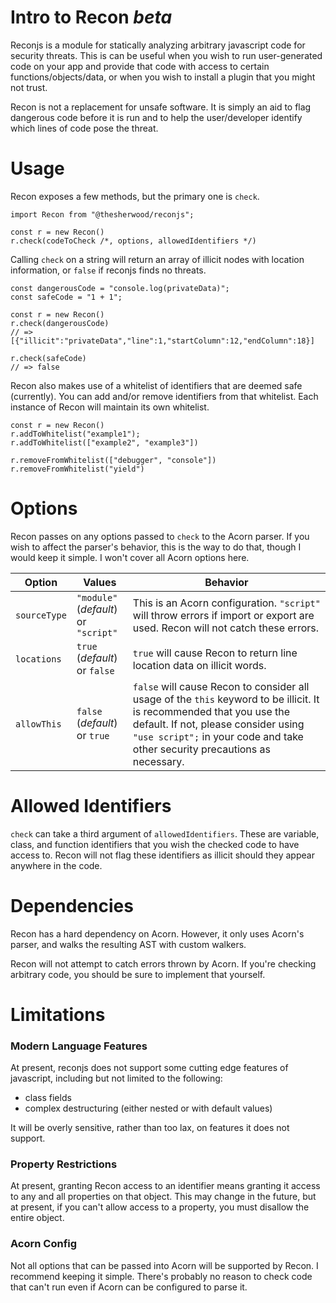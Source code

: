 # Intro to Recon _beta_

Reconjs is a module for statically analyzing arbitrary javascript code for security threats. This is can be useful when you wish to run user-generated code on your app and provide that code with access to certain functions/objects/data, or when you wish to install a plugin that you might not trust.

Recon is not a replacement for unsafe software. It is simply an aid to flag dangerous code before it is run and to help the user/developer identify which lines of code pose the threat.

# Usage

Recon exposes a few methods, but the primary one is `check`.

```
import Recon from "@thesherwood/reconjs";

const r = new Recon()
r.check(codeToCheck /*, options, allowedIdentifiers */)
```

Calling `check` on a string will return an array of illicit nodes with location information, or `false` if reconjs finds no threats.

```
const dangerousCode = "console.log(privateData)";
const safeCode = "1 + 1";

const r = new Recon()
r.check(dangerousCode)
// => [{"illicit":"privateData","line":1,"startColumn":12,"endColumn":18}]

r.check(safeCode)
// => false
```

Recon also makes use of a whitelist of identifiers that are deemed safe (currently). You can add and/or remove identifiers from that whitelist. Each instance of Recon will maintain its own whitelist.

```
const r = new Recon()
r.addToWhitelist("example1");
r.addToWhitelist(["example2", "example3"])

r.removeFromWhitelist(["debugger", "console"])
r.removeFromWhitelist("yield")
```

# Options

Recon passes on any options passed to `check` to the Acorn parser. If you wish to affect the parser's behavior, this is the way to do that, though I would keep it simple. I won't cover all Acorn options here.

| Option       | Values                                   | Behavior                                                                                                                                                                                                                                     |
| ------------ | ---------------------------------------- | -------------------------------------------------------------------------------------------------------------------------------------------------------------------------------------------------------------------------------------------- |
| `sourceType` | `"module"` (_default_)<br/>or `"script"` | This is an Acorn configuration. `"script"` will throw errors if import or export are used. Recon will not catch these errors.                                                                                                                |
| `locations`  | `true` (_default_)<br/>or `false`        | `true` will cause Recon to return line location data on illicit words.                                                                                                                                                                       |
| `allowThis`  | `false` (_default_)<br/>or `true`        | `false` will cause Recon to consider all usage of the `this` keyword to be illicit. It is recommended that you use the default. If not, please consider using `"use script";` in your code and take other security precautions as necessary. |

# Allowed Identifiers

`check` can take a third argument of `allowedIdentifiers`. These are variable, class, and function identifiers that you wish the checked code to have access to. Recon will not flag these identifiers as illicit should they appear anywhere in the code.

# Dependencies

Recon has a hard dependency on Acorn. However, it only uses Acorn's parser, and walks the resulting AST with custom walkers.

Recon will not attempt to catch errors thrown by Acorn. If you're checking arbitrary code, you should be sure to implement that yourself.

# Limitations

### Modern Language Features

At present, reconjs does not support some cutting edge features of javascript, including but not limited to the following:

- class fields
- complex destructuring (either nested or with default values)

It will be overly sensitive, rather than too lax, on features it does not support.

### Property Restrictions

At present, granting Recon access to an identifier means granting it access to any and all properties on that object. This may change in the future, but at present, if you can't allow access to a property, you must disallow the entire object.

### Acorn Config

Not all options that can be passed into Acorn will be supported by Recon. I recommend keeping it simple. There's probably no reason to check code that can't run even if Acorn can be configured to parse it.
